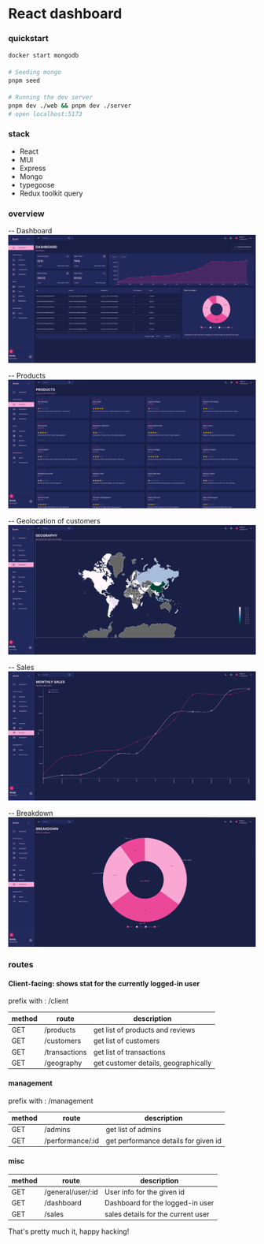 # React dashboard

### quickstart

```sh
docker start mongodb

# Seeding mongo
pnpm seed

# Running the dev server
pnpm dev ./web && pnpm dev ./server
# open localhost:5173
```

### stack

- React
- MUI
- Express
- Mongo
- typegoose
- Redux toolkit query

### overview
-- Dashboard
<img src="ss/dashboard.png" />

-- Products
<img src="ss/Products.png" />

-- Geolocation of customers
<img src="ss/map.png" />

-- Sales
<img src="ss/sales.png" />

-- Breakdown
<img src="ss/breakdown-wheel.png" />

### routes

#### Client-facing: shows stat for the currently logged-in user

prefix with : /client

| method | route         | description                          |
| ------ | ------------- | ------------------------------------ |
| GET    | /products     | get list of products and reviews     |
| GET    | /customers    | get list of customers                |
| GET    | /transactions | get list of transactions             |
| GET    | /geography    | get customer details, geographically |

#### management

prefix with : /management

| method | route            | description                          |
| ------ | ---------------- | ------------------------------------ |
| GET    | /admins          | get list of admins                   |
| GET    | /performance/:id | get performance details for given id |

#### misc

| method | route             | description                        |
| ------ | ----------------- | ---------------------------------- |
| GET    | /general/user/:id | User info for the given id         |
| GET    | /dashboard        | Dashboard for the logged-in user   |
| GET    | /sales            | sales details for the current user |

That's pretty much it, happy hacking!
